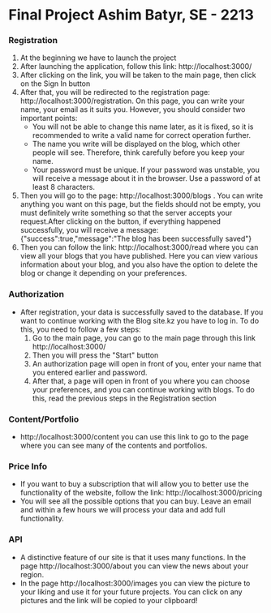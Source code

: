 # Final Project Ashim Batyr, SE - 2213
### Registration
  1. At the beginning we have to launch the project
  2. After launching the application, follow this link: http://localhost:3000/
  3. After clicking on the link, you will be taken to the main page, then click on the Sign In button
  4. After that, you will be redirected to the registration page: http://localhost:3000/registration. On this page, you can write your name, your email as it suits you. However, you should consider two important points: 
      *  You will not be able to change this name later, as it is fixed, so it is recommended to write a valid name for correct operation further.
      *  The name you write will be displayed on the blog, which other people will see. Therefore, think carefully before you keep your name.
      *  Your password must be unique. If your password was unstable, you will receive a message about it in the browser. Use a password of at least 8 characters.
   5. Then you will go to the page: http://localhost:3000/blogs . You can write anything you want on this page, but the fields should not be empty, you must definitely write something so that the server accepts your request.After clicking on the button, if everything happened successfully, you will receive a message: {"success":true,"message":"The blog has been successfully saved"}
   6. Then you can follow the link: http://localhost:3000/read where you can view all your blogs that you have published. Here you can view various information about your blog, and you also have the option to delete the blog or change it depending on your preferences.

### Authorization
* After registration, your data is successfully saved to the database. If you want to continue working with the Blog site.kz you have to log in. To do this, you need to follow a few steps:
  1.  Go to the main page, you can go to the main page through this link http://localhost:3000/
  2.  Then you will press the "Start" button
  3.  An authorization page will open in front of you, enter your name that you entered earlier and password.
  4.  After that, a page will open in front of you where you can choose your preferences, and you can continue working with blogs. To do this, read the previous steps in the Registration section
   

### Content/Portfolio
* http://localhost:3000/content you can use this link to go to the page where you can see many of the contents and portfolios.

### Price Info
* If you want to buy a subscription that will allow you to better use the functionality of the website, follow the link: http://localhost:3000/pricing
* You will see all the possible options that you can buy. Leave an email and within a few hours we will process your data and add full functionality.

### API
* A distinctive feature of our site is that it uses many functions. In the page http://localhost:3000/about you can view the news about your region.
* In the page http://localhost:3000/images you can view the picture to your liking and use it for your future projects. You can click on any pictures and the link will be copied to your clipboard!
  